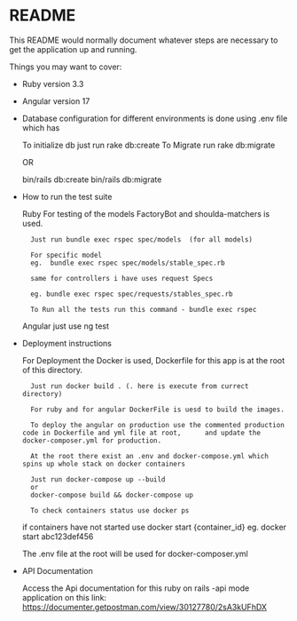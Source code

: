 # README

This README would normally document whatever steps are necessary to get the
application up and running.

Things you may want to cover:

* Ruby version 3.3
* Angular version 17

* Database 
    configuration for different environments is done using .env file which has 

    To initialize db just run rake db:create
    To Migrate run rake db:migrate

    OR

    bin/rails db:create
    bin/rails db:migrate

* How to run the test suite

    Ruby
        For testing of the models FactoryBot and shoulda-matchers is used.
        
        Just run bundle exec rspec spec/models  (for all models)
        
        For specific model
        eg.  bundle exec rspec spec/models/stable_spec.rb

        same for controllers i have uses request Specs

        eg. bundle exec rspec spec/requests/stables_spec.rb

        To Run all the tests run this command - bundle exec rspec 

    Angular 
        just use ng test

* Deployment instructions

    For Deployment the Docker is used, Dockerfile for this app is at the root of this directory. 
    
        Just run docker build . (. here is execute from currect directory)
    
        For ruby and for angular DockerFile is uesd to build the images.
    
        To deploy the angular on production use the commented production code in Dockerfile and yml file at root,      and update the docker-composer.yml for production. 
    
        At the root there exist an .env and docker-compose.yml which spins up whole stack on docker containers
    
        Just run docker-compose up --build
        or 
        docker-compose build && docker-compose up

        To check containers status use docker ps

    if containers have not started use docker start {container_id}
    eg. docker start abc123def456

    The .env file at the root will be used for docker-composer.yml

* API Documentation

    Access the Api documentation for this ruby on rails -api mode application on this link: https://documenter.getpostman.com/view/30127780/2sA3kUFhDX

